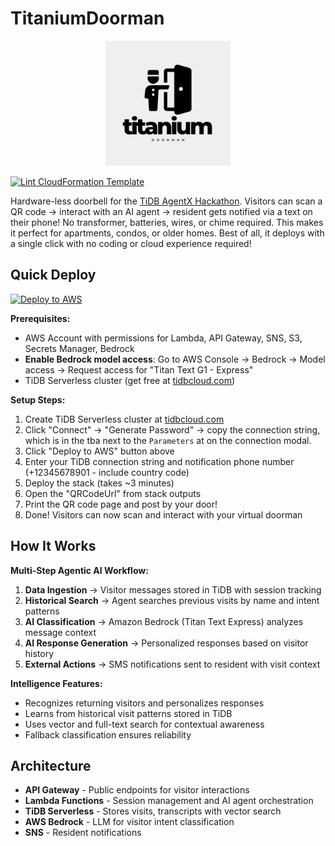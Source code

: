 # TitaniumDoorman

<p align="center">
  <img src="assets/titaniumdoormanlogo.png" alt="TitaniumDoorman Logo" width="200">
</p>

[![Lint CloudFormation Template](https://github.com/kevinl95/TitaniumDoorman/actions/workflows/main.yml/badge.svg)](https://github.com/kevinl95/TitaniumDoorman/actions/workflows/main.yml)

Hardware-less doorbell for the [TiDB AgentX Hackathon](https://tidb-2025-hackathon.devpost.com). Visitors can scan a QR code → interact with an AI agent → resident gets notified via a text on their phone! No transformer, batteries, wires, or chime required. This makes it perfect for apartments, condos, or older homes. Best of all, it deploys with a single click with no coding or cloud experience required!

## Quick Deploy

[![Deploy to AWS](https://s3.amazonaws.com/cloudformation-examples/cloudformation-launch-stack.png)](https://console.aws.amazon.com/cloudformation/home?region=us-east-1#/stacks/new?stackName=titanium-doorman&templateURL=https://YOUR-BUCKET.s3.amazonaws.com/cloudformation.yml)

**Prerequisites:**
- AWS Account with permissions for Lambda, API Gateway, SNS, S3, Secrets Manager, Bedrock
- **Enable Bedrock model access**: Go to AWS Console → Bedrock → Model access → Request access for "Titan Text G1 - Express"
- TiDB Serverless cluster (get free at [tidbcloud.com](https://tidbcloud.com))

**Setup Steps:**
1. Create TiDB Serverless cluster at [tidbcloud.com](https://tidbcloud.com)
2. Click "Connect" → "Generate Password" → copy the connection string, which is in the tba next to the `Parameters` at on the connection modal.
3. Click "Deploy to AWS" button above
4. Enter your TiDB connection string and notification phone number (+12345678901 - include country code)
5. Deploy the stack (takes ~3 minutes)
6. Open the "QRCodeUrl" from stack outputs
7. Print the QR code page and post by your door!
8. Done! Visitors can now scan and interact with your virtual doorman

## How It Works

**Multi-Step Agentic AI Workflow:**

1. **Data Ingestion** → Visitor messages stored in TiDB with session tracking
2. **Historical Search** → Agent searches previous visits by name and intent patterns
3. **AI Classification** → Amazon Bedrock (Titan Text Express) analyzes message context
4. **AI Response Generation** → Personalized responses based on visitor history
5. **External Actions** → SMS notifications sent to resident with visit context

**Intelligence Features:**
- Recognizes returning visitors and personalizes responses
- Learns from historical visit patterns stored in TiDB
- Uses vector and full-text search for contextual awareness
- Fallback classification ensures reliability

## Architecture

- **API Gateway** - Public endpoints for visitor interactions
- **Lambda Functions** - Session management and AI agent orchestration  
- **TiDB Serverless** - Stores visits, transcripts with vector search
- **AWS Bedrock** - LLM for visitor intent classification
- **SNS** - Resident notifications
